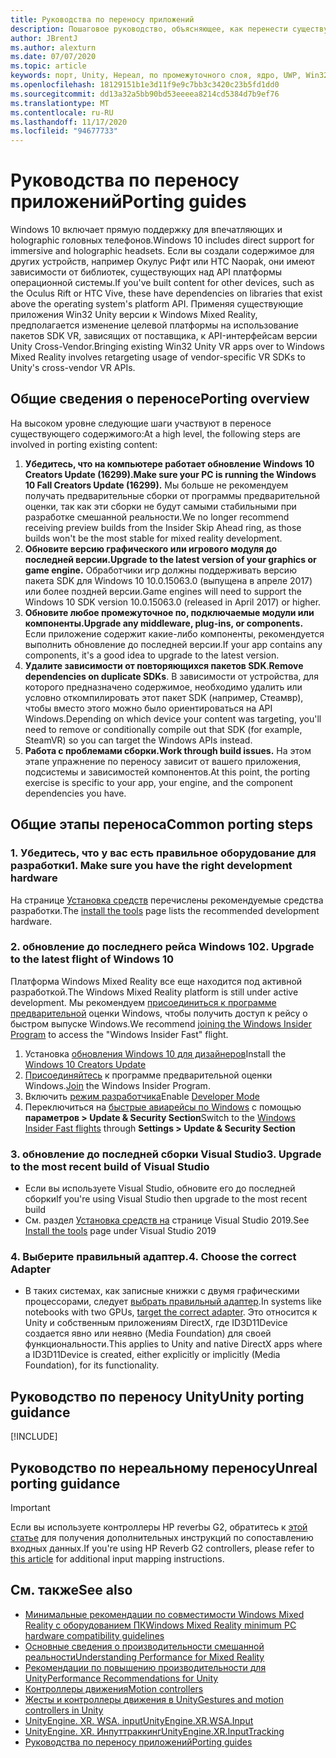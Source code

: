```yaml
---
title: Руководства по переносу приложений
description: Пошаговое руководство, объясняющее, как перенести существующее иммерсивное приложение на Windows Mixed Reality.
author: JBrentJ
ms.author: alexturn
ms.date: 07/07/2020
ms.topic: article
keywords: порт, Unity, Нереал, по промежуточного слоя, ядро, UWP, Win32, перенос, 1-й Gen, гарнитура смешанной реальности, гарнитура Windows Mixed Reality, миграция, Windows 10, сопоставление входных данных
ms.openlocfilehash: 18129151b1e3d11f9e9c7bb3c3420c23b5fd1dd0
ms.sourcegitcommit: dd13a32a5bb90bd53eeeea8214cd5384d7b9ef76
ms.translationtype: MT
ms.contentlocale: ru-RU
ms.lasthandoff: 11/17/2020
ms.locfileid: "94677733"
---
```

# <a name="porting-guides"></a><span data-ttu-id="4d860-104">Руководства по переносу приложений</span><span class="sxs-lookup"><span data-stu-id="4d860-104">Porting guides</span></span>

<span data-ttu-id="4d860-105">Windows 10 включает прямую поддержку для впечатляющих и holographic головных телефонов.</span><span class="sxs-lookup"><span data-stu-id="4d860-105">Windows 10 includes direct support for immersive and holographic headsets.</span></span> <span data-ttu-id="4d860-106">Если вы создали содержимое для других устройств, например Окулус Рифт или HTC Naopak, они имеют зависимости от библиотек, существующих над API платформы операционной системы.</span><span class="sxs-lookup"><span data-stu-id="4d860-106">If you've built content for other devices, such as the Oculus Rift or HTC Vive, these have dependencies on libraries that exist above the operating system's platform API.</span></span> <span data-ttu-id="4d860-107">Применяя существующие приложения Win32 Unity версии к Windows Mixed Reality, предполагается изменение целевой платформы на использование пакетов SDK VR, зависящих от поставщика, к API-интерфейсам версии Unity Cross-Vendor.</span><span class="sxs-lookup"><span data-stu-id="4d860-107">Bringing existing Win32 Unity VR apps over to Windows Mixed Reality involves retargeting usage of vendor-specific VR SDKs to Unity's cross-vendor VR APIs.</span></span>

## <a name="porting-overview"></a><span data-ttu-id="4d860-108">Общие сведения о переносе</span><span class="sxs-lookup"><span data-stu-id="4d860-108">Porting overview</span></span>

<span data-ttu-id="4d860-109">На высоком уровне следующие шаги участвуют в переносе существующего содержимого:</span><span class="sxs-lookup"><span data-stu-id="4d860-109">At a high level, the following steps are involved in porting existing content:</span></span>
1. <span data-ttu-id="4d860-110">**Убедитесь, что на компьютере работает обновление Windows 10 Creators Update (16299).**</span><span class="sxs-lookup"><span data-stu-id="4d860-110">**Make sure your PC is running the Windows 10 Fall Creators Update (16299).**</span></span> <span data-ttu-id="4d860-111">Мы больше не рекомендуем получать предварительные сборки от программы предварительной оценки, так как эти сборки не будут самыми стабильными при разработке смешанной реальности.</span><span class="sxs-lookup"><span data-stu-id="4d860-111">We no longer recommend receiving preview builds from the Insider Skip Ahead ring, as those builds won't be the most stable for mixed reality development.</span></span>
2. <span data-ttu-id="4d860-112">**Обновите версию графического или игрового модуля до последней версии.**</span><span class="sxs-lookup"><span data-stu-id="4d860-112">**Upgrade to the latest version of your graphics or game engine.**</span></span> <span data-ttu-id="4d860-113">Обработчики игр должны поддерживать версию пакета SDK для Windows 10 10.0.15063.0 (выпущена в апреле 2017) или более поздней версии.</span><span class="sxs-lookup"><span data-stu-id="4d860-113">Game engines will need to support the Windows 10 SDK version 10.0.15063.0 (released in April 2017) or higher.</span></span>
3. <span data-ttu-id="4d860-114">**Обновите любое промежуточное по, подключаемые модули или компоненты.**</span><span class="sxs-lookup"><span data-stu-id="4d860-114">**Upgrade any middleware, plug-ins, or components.**</span></span> <span data-ttu-id="4d860-115">Если приложение содержит какие-либо компоненты, рекомендуется выполнить обновление до последней версии.</span><span class="sxs-lookup"><span data-stu-id="4d860-115">If your app contains any components, it's a good idea to upgrade to the latest version.</span></span>
4. <span data-ttu-id="4d860-116">**Удалите зависимости от повторяющихся пакетов SDK**.</span><span class="sxs-lookup"><span data-stu-id="4d860-116">**Remove dependencies on duplicate SDKs**.</span></span> <span data-ttu-id="4d860-117">В зависимости от устройства, для которого предназначено содержимое, необходимо удалить или условно откомпилировать этот пакет SDK (например, Стеамвр), чтобы вместо этого можно было ориентироваться на API Windows.</span><span class="sxs-lookup"><span data-stu-id="4d860-117">Depending on which device your content was targeting, you'll need to remove or conditionally compile out that SDK (for example, SteamVR) so you can target the Windows APIs instead.</span></span>
5. <span data-ttu-id="4d860-118">**Работа с проблемами сборки.**</span><span class="sxs-lookup"><span data-stu-id="4d860-118">**Work through build issues.**</span></span> <span data-ttu-id="4d860-119">На этом этапе упражнение по переносу зависит от вашего приложения, подсистемы и зависимостей компонентов.</span><span class="sxs-lookup"><span data-stu-id="4d860-119">At this point, the porting exercise is specific to your app, your engine, and the component dependencies you have.</span></span>

## <a name="common-porting-steps"></a><span data-ttu-id="4d860-120">Общие этапы переноса</span><span class="sxs-lookup"><span data-stu-id="4d860-120">Common porting steps</span></span>

### <a name="1-make-sure-you-have-the-right-development-hardware"></a><span data-ttu-id="4d860-121">1. Убедитесь, что у вас есть правильное оборудование для разработки</span><span class="sxs-lookup"><span data-stu-id="4d860-121">1. Make sure you have the right development hardware</span></span>

<span data-ttu-id="4d860-122">На странице [Установка средств](../install-the-tools.md#immersive-vr-headset-requirements) перечислены рекомендуемые средства разработки.</span><span class="sxs-lookup"><span data-stu-id="4d860-122">The [install the tools](../install-the-tools.md#immersive-vr-headset-requirements) page lists the recommended development hardware.</span></span>

### <a name="2-upgrade-to-the-latest-flight-of-windows-10"></a><span data-ttu-id="4d860-123">2. обновление до последнего рейса Windows 10</span><span class="sxs-lookup"><span data-stu-id="4d860-123">2. Upgrade to the latest flight of Windows 10</span></span>

<span data-ttu-id="4d860-124">Платформа Windows Mixed Reality все еще находится под активной разработкой.</span><span class="sxs-lookup"><span data-stu-id="4d860-124">The Windows Mixed Reality platform is still under active development.</span></span> <span data-ttu-id="4d860-125">Мы рекомендуем [присоединиться к программе предварительной](https://insider.windows.com/) оценки Windows, чтобы получить доступ к рейсу о быстром выпуске Windows.</span><span class="sxs-lookup"><span data-stu-id="4d860-125">We recommend [joining the Windows Insider Program](https://insider.windows.com/) to access the "Windows Insider Fast" flight.</span></span>
1. <span data-ttu-id="4d860-126">Установка [обновления Windows 10 для дизайнеров](https://www.microsoft.com/software-download/windows10)</span><span class="sxs-lookup"><span data-stu-id="4d860-126">Install the [Windows 10 Creators Update](https://www.microsoft.com/software-download/windows10)</span></span>
2. <span data-ttu-id="4d860-127">[Присоединяйтесь](https://insider.windows.com/) к программе предварительной оценки Windows.</span><span class="sxs-lookup"><span data-stu-id="4d860-127">[Join](https://insider.windows.com/) the Windows Insider Program.</span></span>
3. <span data-ttu-id="4d860-128">Включить [режим разработчика](https://docs.microsoft.com/windows/uwp/get-started/enable-your-device-for-development)</span><span class="sxs-lookup"><span data-stu-id="4d860-128">Enable [Developer Mode](https://docs.microsoft.com/windows/uwp/get-started/enable-your-device-for-development)</span></span>
4. <span data-ttu-id="4d860-129">Переключиться на [быстрые авиарейсы по Windows](https://blogs.technet.microsoft.com/uktechnet/2016/07/01/joining-insider-preview) с помощью **параметров > Update & Security Section**</span><span class="sxs-lookup"><span data-stu-id="4d860-129">Switch to the [Windows Insider Fast flights](https://blogs.technet.microsoft.com/uktechnet/2016/07/01/joining-insider-preview) through **Settings > Update & Security Section**</span></span>

### <a name="3-upgrade-to-the-most-recent-build-of-visual-studio"></a><span data-ttu-id="4d860-130">3. обновление до последней сборки Visual Studio</span><span class="sxs-lookup"><span data-stu-id="4d860-130">3. Upgrade to the most recent build of Visual Studio</span></span>
* <span data-ttu-id="4d860-131">Если вы используете Visual Studio, обновите его до последней сборки</span><span class="sxs-lookup"><span data-stu-id="4d860-131">If you're using Visual Studio then upgrade to the most recent build</span></span>
* <span data-ttu-id="4d860-132">См. раздел [Установка средств на](../install-the-tools.md#installation-checklist) странице Visual Studio 2019.</span><span class="sxs-lookup"><span data-stu-id="4d860-132">See [Install the tools](../install-the-tools.md#installation-checklist) page under Visual Studio 2019</span></span>

### <a name="4-choose-the-correct-adapter"></a><span data-ttu-id="4d860-133">4. Выберите правильный адаптер.</span><span class="sxs-lookup"><span data-stu-id="4d860-133">4. Choose the correct Adapter</span></span>
* <span data-ttu-id="4d860-134">В таких системах, как записные книжки с двумя графическими процессорами, следует [выбрать правильный адаптер](../native/rendering-in-directx.md#hybrid-graphics-pcs-and-mixed-reality-applications).</span><span class="sxs-lookup"><span data-stu-id="4d860-134">In systems like notebooks with two GPUs, [target the correct adapter](../native/rendering-in-directx.md#hybrid-graphics-pcs-and-mixed-reality-applications).</span></span> <span data-ttu-id="4d860-135">Это относится к Unity и собственным приложениям DirectX, где ID3D11Device создается явно или неявно (Media Foundation) для своей функциональности.</span><span class="sxs-lookup"><span data-stu-id="4d860-135">This applies to Unity and native DirectX apps where a ID3D11Device is created, either explicitly or implicitly (Media Foundation), for its functionality.</span></span>

## <a name="unity-porting-guidance"></a><span data-ttu-id="4d860-136">Руководство по переносу Unity</span><span class="sxs-lookup"><span data-stu-id="4d860-136">Unity porting guidance</span></span>

[!INCLUDE[](includes/unity-porting-guidance.md)]

## <a name="unreal-porting-guidance"></a><span data-ttu-id="4d860-137">Руководство по нереальному переносу</span><span class="sxs-lookup"><span data-stu-id="4d860-137">Unreal porting guidance</span></span>

> [!IMPORTANT]
> <span data-ttu-id="4d860-138">Если вы используете контроллеры HP reverbы G2, обратитесь к [этой статье](../unreal/unreal-reverb-g2-controllers.md) для получения дополнительных инструкций по сопоставлению входных данных.</span><span class="sxs-lookup"><span data-stu-id="4d860-138">If you're using HP Reverb G2 controllers, please refer to [this article](../unreal/unreal-reverb-g2-controllers.md) for additional input mapping instructions.</span></span>

## <a name="see-also"></a><span data-ttu-id="4d860-139">См. также</span><span class="sxs-lookup"><span data-stu-id="4d860-139">See also</span></span>
* [<span data-ttu-id="4d860-140">Минимальные рекомендации по совместимости Windows Mixed Reality с оборудованием ПК</span><span class="sxs-lookup"><span data-stu-id="4d860-140">Windows Mixed Reality minimum PC hardware compatibility guidelines</span></span>](https://docs.microsoft.com/windows/mixed-reality/enthusiast-guide/windows-mixed-reality-minimum-pc-hardware-compatibility-guidelines)
* [<span data-ttu-id="4d860-141">Основные сведения о производительности смешанной реальности</span><span class="sxs-lookup"><span data-stu-id="4d860-141">Understanding Performance for Mixed Reality</span></span>](../platform-capabilities-and-apis/understanding-performance-for-mixed-reality.md)
* [<span data-ttu-id="4d860-142">Рекомендации по повышению производительности для Unity</span><span class="sxs-lookup"><span data-stu-id="4d860-142">Performance Recommendations for Unity</span></span>](../unity/performance-recommendations-for-unity.md)
* [<span data-ttu-id="4d860-143">Контроллеры движения</span><span class="sxs-lookup"><span data-stu-id="4d860-143">Motion controllers</span></span>](../../design/motion-controllers.md)
* [<span data-ttu-id="4d860-144">Жесты и контроллеры движения в Unity</span><span class="sxs-lookup"><span data-stu-id="4d860-144">Gestures and motion controllers in Unity</span></span>](../unity/gestures-and-motion-controllers-in-unity.md)
* [<span data-ttu-id="4d860-145">UnityEngine. XR. WSA. input</span><span class="sxs-lookup"><span data-stu-id="4d860-145">UnityEngine.XR.WSA.Input</span></span>](https://docs.unity3d.com/ScriptReference/XR.WSA.Input.InteractionManager.html)
* [<span data-ttu-id="4d860-146">UnityEngine. XR. Инпуттраккинг</span><span class="sxs-lookup"><span data-stu-id="4d860-146">UnityEngine.XR.InputTracking</span></span>](https://docs.unity3d.com/ScriptReference/XR.InputTracking.html)
* [<span data-ttu-id="4d860-147">Руководства по переносу приложений</span><span class="sxs-lookup"><span data-stu-id="4d860-147">Porting guides</span></span>](porting-guides.md)